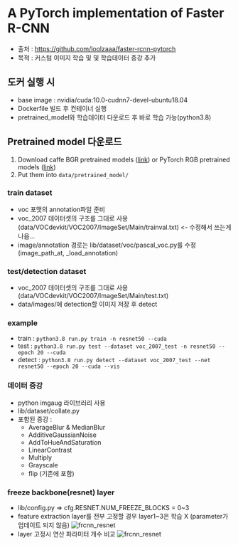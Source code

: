 # A PyTorch implementation of Faster R-CNN
* 출처 : https://github.com/loolzaaa/faster-rcnn-pytorch
* 목적 : 커스텀 이미지 학습 및 및 학습데이터 증강 추가


## 도커 실행 시
* base image : nvidia/cuda:10.0-cudnn7-devel-ubuntu18.04
* Dockerfile 빌드 후 컨테이너 실행
* pretrained_model와 학습데이터 다운로드 후 바로 학습 가능(python3.8)

## Pretrained model 다운로드
1. Download caffe BGR pretrained models ([link](https://drive.google.com/open?id=1n2hWpTEWe3LwfOYq0VUslok-EmdqrMQP)) or PyTorch RGB pretrained models ([link](https://drive.google.com/drive/folders/1P4Q9jtsMB9C47l7imseK5JlTpgMX1pFh?usp=sharing))
2. Put them into `data/pretrained_model/`

### train dataset
* voc 포맷의 annotation파일 준비
* voc_2007 데이터셋의 구조를 그대로 사용(data/VOCdevkit/VOC2007/ImageSet/Main/trainval.txt) <- 수정해서 쓰는게 나음...
* image/annotation 경로는 lib/dataset/voc/pascal_voc.py를 수정 (image_path_at, _load_annotation)

### test/detection dataset
* voc_2007 데이터셋의 구조를 그대로 사용(data/VOCdevkit/VOC2007/ImageSet/Main/test.txt)
* data/images/에 detection할 이미지 저장 후 detect

### example
* train : ```python3.8 run.py train -n resnet50 --cuda```
* test : ```python3.8 run.py test --dataset voc_2007_test -n resnet50 --epoch 20 --cuda```
* detect : ```python3.8 run.py detect --dataset voc_2007_test --net resnet50 --epoch 20 --cuda --vis```

### 데이터 증강
* python imgaug 라이브러리 사용
* lib/dataset/collate.py
* 포함된 증강 :
  + AverageBlur & MedianBlur
  + AdditiveGaussianNoise
  + AddToHueAndSaturation
  + LinearContrast
  + Multiply
  + Grayscale
  + flip (기존에 포함)

### freeze backbone(resnet) layer
* lib/config.py => cfg.RESNET.NUM_FREEZE_BLOCKS = 0~3
* feature extraction layer를 전부 고정할 경우 layer1~3은 학습 X (parameter가 업데이트 되지 않음)
![frcnn_resnet](https://user-images.githubusercontent.com/84064361/118063878-e157d300-b3d4-11eb-8074-86ffae9e5a7d.png)
* layer 고정시 연산 파라미터 개수 비교
![frcnn_resnet](https://user-images.githubusercontent.com/84064361/118064119-6216cf00-b3d5-11eb-8632-23e143a98675.png)



